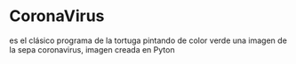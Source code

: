 # CoronaVirus
es el clásico programa de la tortuga pintando de color verde una imagen de la sepa coronavirus, imagen creada en Pyton 
